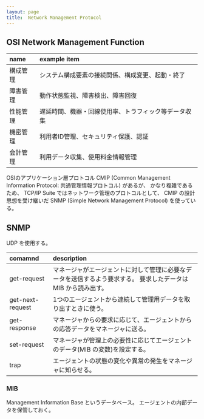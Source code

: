 ```yaml
---
layout: page
title:  Network Management Protocol
---
```


## OSI Network Management Function

| name | example item |
|:--|:--|
| 構成管理 | システム構成要素の接続関係、構成変更、起動・終了 |
| 障害管理 | 動作状態監視、障害検出、障害回復 |
| 性能管理 | 遅延時間、機器・回線使用率、トラフィック等データ収集 |
| 機密管理 | 利用者ID管理、セキュリティ保護、認証 |
| 会計管理 | 利用データ収集、使用料金情報管理 |

OSIのアプリケーション層プロトコル CMIP (Common Management Information Protocol: 共通管理情報プロトコル) があるが、
かなり複雑であるため、 TCP/IP Suite ではネットワーク管理のプロトコルとして、 CMIP の設計思想を受け継いだ SNMP (Simple Network Management Protocol) を使っている。

## SNMP

UDP を使用する。

| comamnd | description |
|:--|:--|
| get-request | マネージャがエージェントに対して管理に必要なデータを送信するよう要求する。 要求したデータは MIB から読み出す。 |
| get-next-request | 1つのエージェントから連続して管理用データを取り出すときに使う。 |
| get-response | マネージャからの要求に応じて、エージェントからの応答データをマネージャに送る。 |
| set-request | マネージャが管理上の必要性に応じてエージェントのデータ(MIB の変数)を設定する。 |
| trap | エージェントの状態の変化や異常の発生をマネージャに知らせる。 |

### MIB

Management Information Base というデータベース。 エージェントの内部データを保管しておく。

